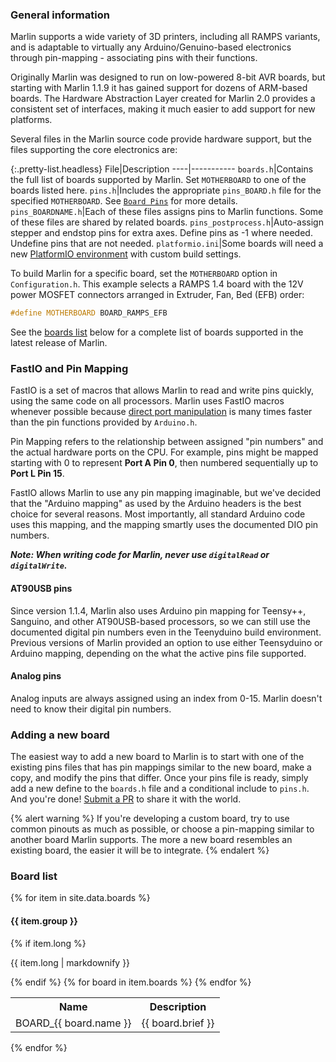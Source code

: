 <!--
	Display the boards from _data/boards.yml
-->
### General information

Marlin supports a wide variety of 3D printers, including all RAMPS variants, and is adaptable to virtually any Arduino/Genuino-based electronics through pin-mapping - associating pins with their functions.

Originally Marlin was designed to run on low-powered 8-bit AVR boards, but starting with Marlin 1.1.9 it has gained support for dozens of ARM-based boards. The Hardware Abstraction Layer created for Marlin 2.0 provides a consistent set of interfaces, making it much easier to add support for new platforms.

Several files in the Marlin source code provide hardware support, but the files supporting the core electronics are:

{:.pretty-list.headless}
File|Description
----|-----------
`boards.h`|Contains the full list of boards supported by Marlin. Set `MOTHERBOARD` to one of the boards listed here.
`pins.h`|Includes the appropriate `pins_BOARD.h` file for the specified `MOTHERBOARD`. See [`Board Pins`](/docs/hardware/pins.html) for more details.
`pins_BOARDNAME.h`|Each of these files assigns pins to Marlin functions. Some of these files are shared by related boards.
`pins_postprocess.h`|Auto-assign stepper and endstop pins for extra axes. Define pins as -1 where needed. Undefine pins that are not needed.
`platformio.ini`|Some boards will need a new [PlatformIO environment](//docs.platformio.org/en/latest/projectconf/) with custom build settings.

To build Marlin for a specific board, set the `MOTHERBOARD` option in `Configuration.h`. This example selects a RAMPS 1.4 board with the 12V power MOSFET connectors arranged in Extruder, Fan, Bed (EFB) order:

```cpp
#define MOTHERBOARD BOARD_RAMPS_EFB
```

See the [boards list](#board-list) below for a complete list of boards supported in the latest release of Marlin.

### FastIO and Pin Mapping

FastIO is a set of macros that allows Marlin to read and write pins quickly, using the same code on all processors. Marlin uses FastIO macros whenever possible because [direct port manipulation](//www.arduino.cc/en/Reference/PortManipulation) is many times faster than the pin functions provided by `Arduino.h`.

Pin Mapping refers to the relationship between assigned "pin numbers" and the actual hardware ports on the CPU. For example, pins might be mapped starting with 0 to represent **Port A Pin 0**, then numbered sequentially up to **Port L Pin 15**.

FastIO allows Marlin to use any pin mapping imaginable, but we've decided that the "Arduino mapping" as used by the Arduino headers is the best choice for several reasons. Most importantly, all standard Arduino code uses this mapping, and the mapping smartly uses the documented DIO pin numbers.

_**Note: When writing code for Marlin, never use `digitalRead` or `digitalWrite`.**_

#### AT90USB pins

Since version 1.1.4, Marlin also uses Arduino pin mapping for Teensy++, Sanguino, and other AT90USB-based processors, so we can still use the documented digital pin numbers even in the Teenyduino build environment. Previous versions of Marlin provided an option to use either Teensyduino or Arduino mapping, depending on the what the active pins file supported.

#### Analog pins

Analog inputs are always assigned using an index from 0-15. Marlin doesn't need to know their digital pin numbers.

### Adding a new board

The easiest way to add a new board to Marlin is to start with one of the existing pins files that has pin mappings similar to the new board, make a copy, and modify the pins that differ. Once your pins file is ready, simply add a new define to the `boards.h` file and a conditional include to `pins.h`. And you're done! [Submit a PR](/docs/development/getting_started_pull_requests.html) to share it with the world.

{% alert warning %}
If you're developing a custom board, try to use common pinouts as much as possible, or choose a pin-mapping similar to another board Marlin supports. The more a new board resembles an existing board, the easier it will be to integrate.
{% endalert %}

### Board list

<div id="board-list">
{% for item in site.data.boards %}
<h4>{{ item.group }}</h4>
{% if item.long %}<p>{{ item.long | markdownify }}</p>{% endif %}
<table class="table table-condensed table-striped">
<tr><th>Name</th><th>Description</th></tr>
{% for board in item.boards %}
<tr><td>BOARD_{{ board.name }}</td><td>{{ board.brief }}</td></tr>
{% endfor %}
</table>
{% endfor %}
</div>
